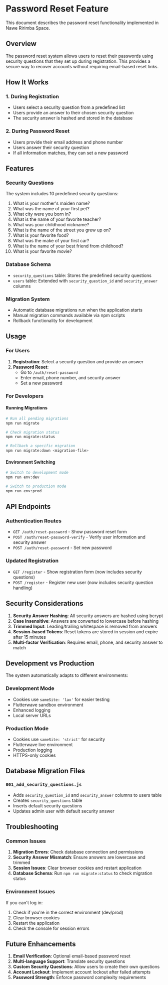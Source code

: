 # Password Reset Feature

This document describes the password reset functionality implemented in Nawe Ririmba Space.

## Overview

The password reset system allows users to reset their passwords using security questions that they set up during registration. This provides a secure way to recover accounts without requiring email-based reset links.

## How It Works

### 1. During Registration
- Users select a security question from a predefined list
- Users provide an answer to their chosen security question
- The security answer is hashed and stored in the database

### 2. During Password Reset
- Users provide their email address and phone number
- Users answer their security question
- If all information matches, they can set a new password

## Features

### Security Questions
The system includes 10 predefined security questions:
1. What is your mother's maiden name?
2. What was the name of your first pet?
3. What city were you born in?
4. What is the name of your favorite teacher?
5. What was your childhood nickname?
6. What is the name of the street you grew up on?
7. What is your favorite food?
8. What was the make of your first car?
9. What is the name of your best friend from childhood?
10. What is your favorite movie?

### Database Schema
- `security_questions` table: Stores the predefined security questions
- `users` table: Extended with `security_question_id` and `security_answer` columns

### Migration System
- Automatic database migrations run when the application starts
- Manual migration commands available via npm scripts
- Rollback functionality for development

## Usage

### For Users
1. **Registration**: Select a security question and provide an answer
2. **Password Reset**: 
   - Go to `/auth/reset-password`
   - Enter email, phone number, and security answer
   - Set a new password

### For Developers

#### Running Migrations
```bash
# Run all pending migrations
npm run migrate

# Check migration status
npm run migrate:status

# Rollback a specific migration
npm run migrate:down <migration-file>
```

#### Environment Switching
```bash
# Switch to development mode
npm run env:dev

# Switch to production mode
npm run env:prod
```

## API Endpoints

### Authentication Routes
- `GET /auth/reset-password` - Show password reset form
- `POST /auth/reset-password-verify` - Verify user information and security answer
- `POST /auth/reset-password` - Set new password

### Updated Registration
- `GET /register` - Show registration form (now includes security questions)
- `POST /register` - Register new user (now includes security question handling)

## Security Considerations

1. **Security Answer Hashing**: All security answers are hashed using bcrypt
2. **Case Insensitive**: Answers are converted to lowercase before hashing
3. **Trimmed Input**: Leading/trailing whitespace is removed from answers
4. **Session-based Tokens**: Reset tokens are stored in session and expire after 15 minutes
5. **Multi-factor Verification**: Requires email, phone, and security answer to match

## Development vs Production

The system automatically adapts to different environments:

### Development Mode
- Cookies use `sameSite: 'lax'` for easier testing
- Flutterwave sandbox environment
- Enhanced logging
- Local server URLs

### Production Mode
- Cookies use `sameSite: 'strict'` for security
- Flutterwave live environment
- Production logging
- HTTPS-only cookies

## Database Migration Files

### `001_add_security_questions.js`
- Adds `security_question_id` and `security_answer` columns to users table
- Creates `security_questions` table
- Inserts default security questions
- Updates admin user with default security answer

## Troubleshooting

### Common Issues

1. **Migration Errors**: Check database connection and permissions
2. **Security Answer Mismatch**: Ensure answers are lowercase and trimmed
3. **Session Issues**: Clear browser cookies and restart application
4. **Database Schema**: Run `npm run migrate:status` to check migration status

### Environment Issues

If you can't log in:
1. Check if you're in the correct environment (dev/prod)
2. Clear browser cookies
3. Restart the application
4. Check the console for session errors

## Future Enhancements

1. **Email Verification**: Optional email-based password reset
2. **Multi-language Support**: Translate security questions
3. **Custom Security Questions**: Allow users to create their own questions
4. **Account Lockout**: Implement account lockout after failed attempts
5. **Password Strength**: Enforce password complexity requirements
